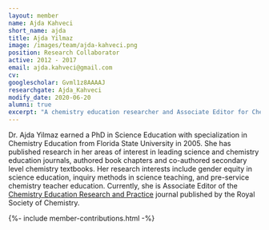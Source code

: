 ```yaml
---
layout: member
name: Ajda Kahveci
short_name: ajda
title: Ajda Yilmaz
image: /images/team/ajda-kahveci.png
position: Research Collaborator
active: 2012 - 2017
email: ajda.kahveci@gmail.com
cv:
googlescholar: Gvml1z8AAAAJ
researchgate: Ajda_Kahveci
modify_date: 2020-06-20   
alumni: true
excerpt: "A chemistry education researcher and Associate Editor for Chemistry Education Research and Practice, with interests in gender equity, inquiry methods, and teacher education."
---
```


Dr. Ajda Yilmaz earned a PhD in Science Education with specialization in Chemistry Education from Florida State University in 2005. She has published research in her areas of interest in leading science and chemistry education journals, authored book chapters and co-authored secondary level chemistry textbooks. Her research interests include gender equity in science education, inquiry methods in science teaching, and pre-service chemistry teacher education. Currently, she is Associate Editor of the [Chemistry Education Research and Practice](http://www.rsc.org/journals-books-databases/about-journals/chemistry-education-research-practice/) journal published by the Royal Society of Chemistry.

{%- include member-contributions.html -%}